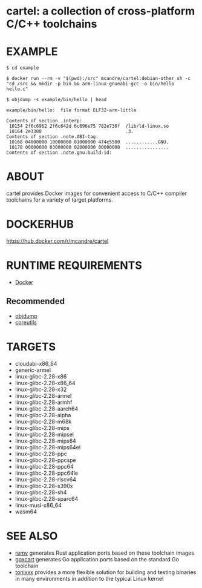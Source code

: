 # cartel: a collection of cross-platform C/C++ toolchains

# EXAMPLE

```console
$ cd example

$ docker run --rm -v "$(pwd):/src" mcandre/cartel:debian-other sh -c "cd /src && mkdir -p bin && arm-linux-gnueabi-gcc -o bin/hello hello.c"

$ objdump -s example/bin/hello | head

example/bin/hello:	file format ELF32-arm-little

Contents of section .interp:
 10154 2f6c6962 2f6c642d 6c696e75 782e736f  /lib/ld-linux.so
 10164 2e3300                               .3.
Contents of section .note.ABI-tag:
 10168 04000000 10000000 01000000 474e5500  ............GNU.
 10178 00000000 03000000 02000000 00000000  ................
Contents of section .note.gnu.build-id:
```

# ABOUT

cartel provides Docker images for convenient access to C/C++ compiler toolchains for a variety of target platforms.

# DOCKERHUB

https://hub.docker.com/r/mcandre/cartel

# RUNTIME REQUIREMENTS

* [Docker](https://www.docker.com)

## Recommended

* [objdump](https://linux.die.net/man/1/objdump)
* [coreutils](https://www.gnu.org/software/coreutils/coreutils.html)

# TARGETS

* cloudabi-x86_64
* generic-armel
* linux-glibc-2.28-x86
* linux-glibc-2.28-x86_64
* linux-glibc-2.28-x32
* linux-glibc-2.28-armel
* linux-glibc-2.28-armhf
* linux-glibc-2.28-aarch64
* linux-glibc-2.28-alpha
* linux-glibc-2.28-m68k
* linux-glibc-2.28-mips
* linux-glibc-2.28-mipsel
* linux-glibc-2.28-mips64
* linux-glibc-2.28-mips64el
* linux-glibc-2.28-ppc
* linux-glibc-2.28-ppcspe
* linux-glibc-2.28-ppc64
* linux-glibc-2.28-ppc64le
* linux-glibc-2.28-riscv64
* linux-glibc-2.28-s390x
* linux-glibc-2.28-sh4
* linux-glibc-2.28-sparc64
* linux-musl-x86_64
* wasm64

# SEE ALSO
* [remy](https://github.com/mcandre/remy) generates Rust application ports based on these toolchain images
* [goxcart](https://github.com/mcandre/goxcart) generates Go application ports based on the standard Go toolchain
* [tonixxx](https://github.com/mcandre/tonixxx) provides a more flexible solution for building and testing binaries in many environments in addition to the typical Linux kernel

